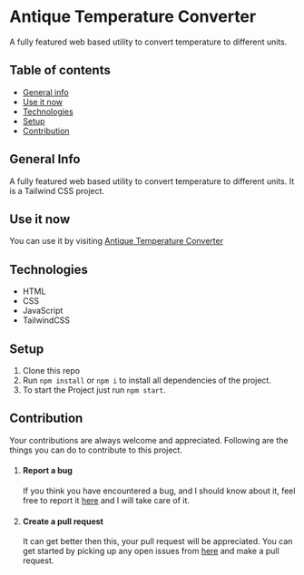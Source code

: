 # Antique Temperature Converter
A fully featured web based utility to convert temperature to different units.
## Table of contents
* [General info](#general-info)
* [Use it now](#Use-it-now)
* [Technologies](#technologies)
* [Setup](#setup)
* [Contribution](#contribution)
## General Info
A fully featured web based utility to convert temperature to different units. It is a Tailwind CSS project.
## Use it now
You can use it by visiting [Antique Temperature Converter](https://antique-temperature.onrender.com)
## Technologies 
* HTML
* CSS
* JavaScript
* TailwindCSS
## Setup
1. Clone this repo
2. Run ```npm install``` or ```npm i``` to install all dependencies of the project.
6. To start the Project just run ```npm start```.
## Contribution
Your contributions are always welcome and appreciated. Following are the things you can do to contribute to this project.
1. #### Report a bug
   If you think you have encountered a bug, and I should know about it, feel free to report it [here](https://github.com/ArvindSaini978/antique-temperature-converter/issues) and I will take care of it.
2. #### Create a pull request
   It can get better then this, your pull request will be appreciated. You can get started by picking up any open issues from [here](https://github.com/ArvindSaini978/antique-temperature-converter/issues) and make a pull request.

